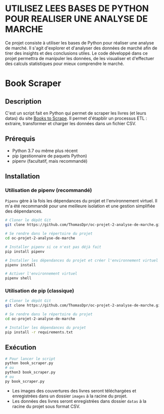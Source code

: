 # UTILISEZ LEES BASES DE PYTHON POUR REALISER UNE ANALYSE DE MARCHE

Ce projet consiste à utiliser les bases de Python pour réaliser une analyse de marché. Il s'agit d'explorer et d'analyser des données de marché afin de tirer des insights et des conclusions utiles. Le code développé dans ce projet permettra de manipuler les données, de les visualiser et d'effectuer des calculs statistiques pour mieux comprendre le marché.

# Book Scraper

## Description

C'est un script fait en Python qui permet de scraper les livres (et leurs datas) du site [Books to Scrape](http://books.toscrape.com/).
Il permet d'étapblir un processus ETL : extraire, transformer et charger les données dans un fichier CSV.

## Prérequis

-   Python 3.7 ou même plus récent
-   pip (gestionnaire de paquets Python)
-   pipenv (facultatif, mais recommandé)

## Installation

### Utilisation de pipenv (recommandé)

`Pipenv` gère à la fois les dépendances du projet et l'environnement virtuel. Il m'a été recommandé pour une meilleure isolation et une gestion simplifiée des dépendances.

```bash
# Cloner le dépôt Git
git clone https://github.com/ThomasDpr/oc-projet-2-analyse-de-marche.git

# Se rendre dans le répertoire du projet
cd oc-projet-2-analyse-de-marche

# Installer pipenv si ce n'est pas déjà fait
pip install pipenv

# Installer les dépendances du projet et créer l'environnement virtuel
pipenv install

# Activer l'environnement virtuel
pipenv shell
```

### Utilisation de pip (classique)

```bash
# Cloner le dépôt Git
git clone https://github.com/ThomasDpr/oc-projet-2-analyse-de-marche.git

# Se rendre dans le répertoire du projet
cd oc-projet-2-analyse-de-marche

# Installer les dépendances du projet
pip install -r requirements.txt
```

## Exécution

```bash
# Pour lancer le script
python book_scraper.py
# ou
python3 book_scraper.py
# ou
py book_scraper.py
```

-   Les images des couvertures des livres seront téléchargées et enregistrées dans un dossier `images` à la racine du projet.
-   Les données des livres seront enregistrées dans dossier `datas` à la racine du projet sous format CSV.
